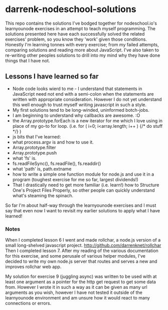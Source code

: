 # darrenk-nodeschool-solutions
This repo contains the solutions I've bodged together for nodeschool.io's learnyounode exercises in an attempt to teach myself programming.
The solutions presented here have each successfully solved the related exercises' problem, so you know they 'work' given those conditions.
Honestly I'm learning tonnes with every exercise; from my failed attempts, comparing solutions and reading more about JavaScript.
I've also taken to re-writing other peoples solutions to drill into my mind why they have done things that I have not.

## Lessons I have learned so far

 * Node code looks wierd to me - I understand that statements in JavaScript need not end with a semi-colon when the statements are written with appropriate consideration.
    However I do not yet understand this well enough to trust myself writing javascript in such a style.
 * My first solutions tend to be long-winded, uninformed botch-jobs.
 * I am beginning to understand why callbacks are awesome. :O
 * the Array.prototype.forEach is a new iterator for me which I love using in place of my go-to for loop. (i.e. for ( i=0; i<array.length; i++ ) {/* do stuff */} ) 
 * js bits that I've learned:
 * what process.argv is and how to use it.
 * Array.prototype.filter
 * Array.prototype.push
 * what 'fs' is.
 * fs.readFileSync(), fs.readFile(), fs.readdir()
 * what 'path' is, path.extname
 * how to write a simple one function module for node.js and use it in a program (toughest exercise for me so far, largest dividends!)
 * That I drastically need to get more familiar (i.e. learn!) how to Structure One's Project Files Properly, so other people can quickly understand what's steaming the spinach.
 
 So far I'm about half-way through the learnyounode exercises and I must say that even now I want to revisit my earlier solutions to apply what I have learned!
 
 ### Notes
 
 When I completed lesson 6 I went and made rollchar, a node.js version of a small long-shelved javascript project. http://github.com/darrenknet/rollchar
 Then I completed lesson 7. After my reading of the various documentation for this exercise, and some perusale of various helper modules, I've decided to write my own node.js server that routes and serves a new and improves rollchar web app.
 
 My solution for exercise 9 (juggling async) was written to be used with at least one argument as a pointer for the http get request to get some data from. However I wrote it in such a way as it can be given as many url arguments as you wish, however I have not tested it outside of the learnyounode environment and am unsure how it would react to many connections or errors.